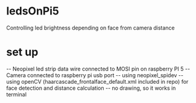 # ledsOnPi5
Controlling led brightness depending on face from camera distance

# set up
-- Neopixel led strip data wire connected to MOSI pin on raspberry PI 5 
-- Camera connected to raspberry pi usb port
-- using neopixel_spidev
-- using openCV (haarcascade_frontalface_default.xml included in repo) for face detection and distance calculation
-- no drawing, so it works in terminal
